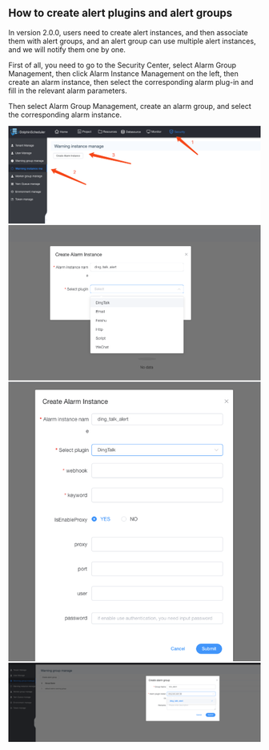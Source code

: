 ## How to create alert plugins and alert groups

In version 2.0.0, users need to create alert instances, and then associate them with alert groups, and an alert group can use multiple alert instances, and we will notify them one by one.

First of all, you need to go to the Security Center, select Alarm Group Management, then click Alarm Instance Management on the left, then create an alarm instance, then select the corresponding alarm plug-in and fill in the relevant alarm parameters.

Then select Alarm Group Management, create an alarm group, and select the corresponding alarm instance.

<img src="/img/alert/alert_step_1.png">
<img src="/img/alert/alert_step_2.png">
<img src="/img/alert/alert_step_3.png">
<img src="/img/alert/alert_step_4.png">